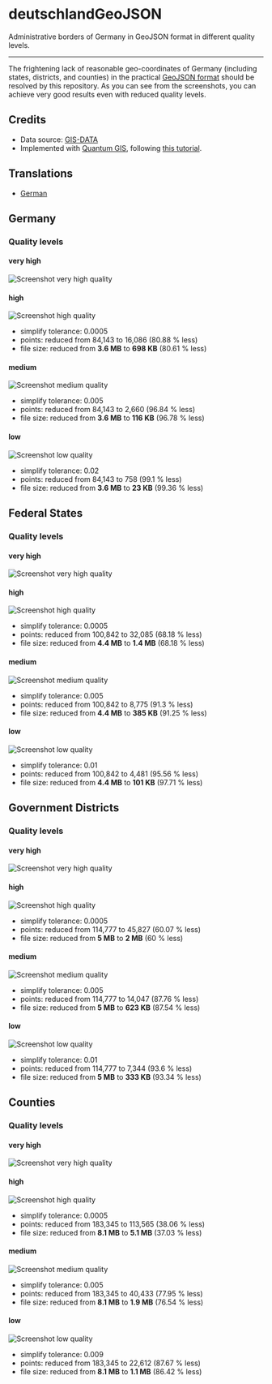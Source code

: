 deutschlandGeoJSON
==================

Administrative borders of Germany in GeoJSON format in different quality levels.

---

The frightening lack of reasonable geo-coordinates of Germany (including states, districts, and counties) in the practical [GeoJSON format](http://www.geojson.org/) should be resolved by this repository. As you can see from the screenshots, you can achieve very good results even with reduced quality levels.

## Credits

* Data source: [GIS-DATA](http://www.diva-gis.org/gdata)
* Implemented with [Quantum GIS](http://www.qgis.org/), following [this tutorial](http://oscarvillarreal.com/2012/07/12/create-any-map-of-the-world-in-svg/).

## Translations

- [German](https://github.com/isellsoap/deutschlandGeoJSON/blob/master/README.de.md)

## Germany

### Quality levels

#### very high

![Screenshot very high quality](/1_deutschland/1_sehr_hoch.png) 

#### high

![Screenshot high quality](/1_deutschland/2_hoch.png) 

* simplify tolerance: 0.0005
* points: reduced from 84,143 to 16,086 (80.88 % less)
* file size: reduced from **3.6 MB** to **698 KB** (80.61 % less)

#### medium

![Screenshot medium quality](/1_deutschland/3_mittel.png) 

* simplify tolerance: 0.005
* points: reduced from 84,143 to 2,660 (96.84 % less)
* file size: reduced from **3.6 MB** to **116 KB** (96.78 % less)

#### low

![Screenshot low quality](/1_deutschland/4_niedrig.png) 

* simplify tolerance: 0.02
* points: reduced from 84,143 to 758 (99.1 % less)
* file size: reduced from **3.6 MB** to **23 KB** (99.36 % less)

## Federal States

### Quality levels

#### very high

![Screenshot very high quality](/2_bundeslaender/1_sehr_hoch.png) 

#### high

![Screenshot high quality](/2_bundeslaender/2_hoch.png) 

* simplify tolerance: 0.0005
* points: reduced from 100,842 to 32,085 (68.18 % less)
* file size: reduced from **4.4 MB** to **1.4 MB** (68.18 % less)

#### medium

![Screenshot medium quality](/2_bundeslaender/3_mittel.png) 

* simplify tolerance: 0.005
* points: reduced from 100,842 to 8,775 (91.3 % less)
* file size: reduced from **4.4 MB** to **385 KB** (91.25 % less)

#### low

![Screenshot low quality](/2_bundeslaender/4_niedrig.png) 

* simplify tolerance: 0.01
* points: reduced from 100,842 to 4,481 (95.56 % less)
* file size: reduced from **4.4 MB** to **101 KB** (97.71 % less)

## Government Districts

### Quality levels

#### very high

![Screenshot very high quality](/3_regierungsbezirke/1_sehr_hoch.png) 

#### high

![Screenshot high quality](/3_regierungsbezirke/2_hoch.png) 

* simplify tolerance: 0.0005
* points: reduced from 114,777 to 45,827 (60.07 % less)
* file size: reduced from **5 MB** to **2 MB** (60 % less)

#### medium

![Screenshot medium quality](/3_regierungsbezirke/3_mittel.png) 

* simplify tolerance: 0.005
* points: reduced from 114,777 to 14,047 (87.76 % less)
* file size: reduced from **5 MB** to **623 KB** (87.54 % less)

#### low

![Screenshot low quality](/3_regierungsbezirke/4_niedrig.png)

* simplify tolerance: 0.01
* points: reduced from 114,777 to 7,344 (93.6 % less)
* file size: reduced from **5 MB** to **333 KB** (93.34 % less)

## Counties

### Quality levels

#### very high

![Screenshot very high quality](/4_kreise/1_sehr_hoch.png) 

#### high

![Screenshot high quality](/4_kreise/2_hoch.png) 

* simplify tolerance: 0.0005
* points: reduced from 183,345 to 113,565 (38.06 % less)
* file size: reduced from **8.1 MB** to **5.1 MB** (37.03 % less)

#### medium

![Screenshot medium quality](/4_kreise/3_mittel.png) 

* simplify tolerance: 0.005
* points: reduced from 183,345 to 40,433 (77.95 % less)
* file size: reduced from **8.1 MB** to **1.9 MB** (76.54 % less)

#### low

![Screenshot low quality](/4_kreise/4_niedrig.png) 

* simplify tolerance: 0.009
* points: reduced from 183,345 to 22,612 (87.67 % less)
* file size: reduced from **8.1 MB** to **1.1 MB** (86.42 % less)
